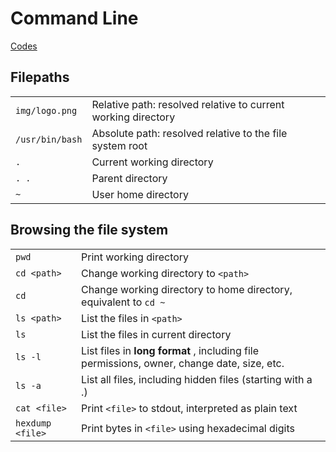 # Command Line

[Codes](/codes/)

## Filepaths

|                 |                                                               |
| --------------- | ------------------------------------------------------------- |
| `img/logo.png`  | Relative path: resolved relative to current working directory |
| `/usr/bin/bash` | Absolute path: resolved relative to the file system root      |
| `.`             | Current working directory                                     |
| `. .`           | Parent directory                                              |
| `~`             | User home directory                                           |

## Browsing the file system

|                  |                                                                                            |
| ---------------- | ------------------------------------------------------------------------------------------ |
| `pwd`            | Print working directory                                                                    |
| `cd <path>`      | Change working directory to `<path>`                                                       |
| `cd`             | Change working directory to home directory, equivalent to `cd ~`                           |
| `ls <path>`      | List the files in `<path>`                                                                 |
| `ls`             | List the files in current directory                                                        |
| `ls -l`          | List files in **long format** , including file permissions, owner, change date, size, etc. |
| `ls -a`          | List all files, including hidden files (starting with a .)                                 |
| `cat <file>`     | Print `<file>` to stdout, interpreted as plain text                                        |
| `hexdump <file>` | Print bytes in `<file>` using hexadecimal digits                                           |
